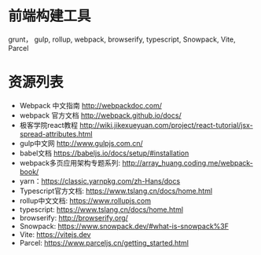 # 前端构建工具  
grunt， gulp, rollup, webpack, browserify, typescript, Snowpack, Vite, Parcel

# 资源列表
* Webpack 中文指南
  http://webpackdoc.com/
* webpack 官方文档
  http://webpack.github.io/docs/
* 极客学院react教程
  http://wiki.jikexueyuan.com/project/react-tutorial/jsx-spread-attributes.html
* gulp中文网
  http://www.gulpjs.com.cn/
* babel文档
  https://babeljs.io/docs/setup/#installation
* webpack多页应用架构专题系列: http://array_huang.coding.me/webpack-book/
* yarn：https://classic.yarnpkg.com/zh-Hans/docs  
* Typescript官方文档: https://www.tslang.cn/docs/home.html  
* rollup中文文档: https://www.rollupjs.com  
* typescript: https://www.tslang.cn/docs/home.html  
* browserify: http://browserify.org/ 
* Snowpack: https://www.snowpack.dev/#what-is-snowpack%3F  
* Vite: https://vitejs.dev  
* Parcel: https://www.parceljs.cn/getting_started.html

